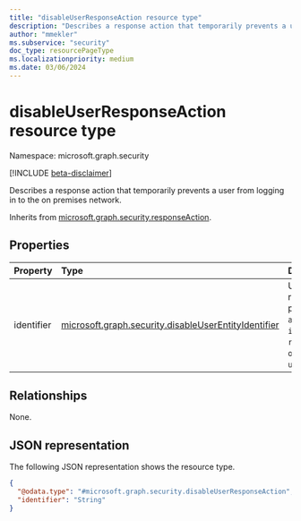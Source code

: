 ```yaml
---
title: "disableUserResponseAction resource type"
description: "Describes a response action that temporarily prevents a user from logging in to the on premises network."
author: "mmekler"
ms.subservice: "security"
doc_type: resourcePageType
ms.localizationpriority: medium
ms.date: 03/06/2024
---
```


# disableUserResponseAction resource type

Namespace: microsoft.graph.security

[!INCLUDE [beta-disclaimer](../../includes/beta-disclaimer.md)]

Describes a response action that temporarily prevents a user from logging in to the on premises network.

Inherits from [microsoft.graph.security.responseAction](../resources/security-responseaction.md).

## Properties
| Property   | Type                                                                                                                      | Description                                                                                                                                                              |
|:-----------|:--------------------------------------------------------------------------------------------------------------------------|:-------------------------------------------------------------------------------------------------------------------------------------------------------------------------|
| identifier | [microsoft.graph.security.disableUserEntityIdentifier](../resources/enums-security.md#disableuserentityidentifier-values) | Unique identifier for the response action. The possible values are: `accountSid`, `initiatingProcessAccountSid`, `requestAccountSid`, `onPremSid`, `unknownFutureValue`. |

## Relationships
None.

## JSON representation
The following JSON representation shows the resource type.
<!-- {
  "blockType": "resource",
  "@odata.type": "microsoft.graph.security.disableUserResponseAction"
}
-->
``` json
{
  "@odata.type": "#microsoft.graph.security.disableUserResponseAction",
  "identifier": "String"
}
```

